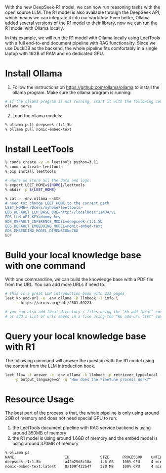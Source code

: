 With the new DeepSeek-R1 model, we can now run reasoning tasks with the open source LLM.
The R1 model is also available through the DeepSeek API, which means we can integrate
it into our workflow. Even better, Ollama added several versions of the R1 model to their
library, now we can run the R1 model with Ollama locally.

In this example, we will run the R1 model with Ollama locally using LeetTools with 
a full end-to-end document pipeline with RAG functionality. Since we use DuckDB as the
backend, the whole pipeline fits comfortably in a single laptop with 16GB of RAM and no
dedicated GPU.

# Install Ollama

1. Follow the instructions on https://github.com/ollama/ollama to install the ollama 
program. Make sure the ollama program is running:

```bash
# if the ollama program is not running, start it with the following command
ollama serve
```

2. Load the ollama models:
```bash
% ollama pull deepseek-r1:1.5b
% ollama pull nomic-embed-text
```

# Install LeetTools

```bash
% conda create -y -n leettools python=3.11
% conda activate leettools
% pip install leettools

# where we store all the data and logs
% export LEET_HOME=${HOME}/leettools
% mkdir -p ${LEET_HOME}

% cat > .env.ollama <<EOF
# need tot change LEET_HOME to the correct path
LEET_HOME=</Users/myhome/leettools>
EDS_DEFAULT_LLM_BASE_URL=http://localhost:11434/v1
EDS_LLM_API_KEY=dummy-key
EDS_DEFAULT_INFERENCE_MODEL=deepseek-r1:1.5b
EDS_DEFAULT_EMBEDDING_MODEL=nomic-embed-text
EDS_EMBEDDING_MODEL_DIMENSION=768
EOF
```

# Build your local knowledge base with one command

With one commandline, we can build the knowledge base with a PDF file from the URL. 
You can add more URLs if need to.

```bash
# this is a great LLM introduction book with 231 pages
leet kb add-url -e .env.ollama -k llmbook -l info \
    -r https://arxiv.org/pdf/2501.09223

# you can also add local directory / files using the "kb add-local" command
# or add a list of urls saved in a file using the "kb add-url-list" command
```

# Query your local knowledge base with R1

The following command will anwser the question with the R1 model using the content from
the LLM introduction book.

```bash
leet flow -t answer -e .env.ollama -k llmbook -p retriever_type=local -l info \
    -p output_language=cn -q "How does the FineTune process Work?" 
```

# Resource Usage

The best part of the process is that, the whole pipeline is only using around 2GB of 
memory and does not need special GPU to run:

1. the LeetTools document pipeline with RAG service backend is using around 350MB of memory
2. the R1 model is using around 1.6GB of memory and the embed model is using around 370MB of memory

```bash
% ollama ps 
NAME                       ID              SIZE      PROCESSOR    UNTIL              
deepseek-r1:1.5b           a42b25d8c10a    1.6 GB    100% CPU     4 minutes from now    
nomic-embed-text:latest    0a109f422b47    370 MB    100% CPU     4 minutes from now  
```
